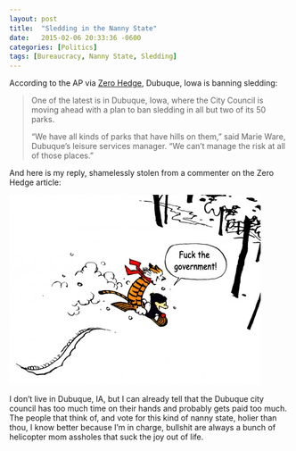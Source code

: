 ```yaml
---
layout: post
title:  "Sledding in the Nanny State"
date:   2015-02-06 20:33:36 -0600
categories: [Politics]
tags: [Bureaucracy, Nanny State, Sledding]
---
```


According to the AP via [Zero Hedge](http://www.zerohedge.com/news/2015-01-08/winter-wonderland-fear-us-cities-ban-unregulated-sledding), Dubuque, Iowa is banning sledding:

> One of the latest is in Dubuque, Iowa, where the City Council is moving ahead with a plan to ban sledding in all but two of its 50 parks.
> 
> “We have all kinds of parks that have hills on them,” said Marie Ware, Dubuque’s leisure services manager. “We can’t manage the risk at all of those places.”

And here is my reply, shamelessly stolen from a commenter on the Zero Hedge article:

![calvin_sledding](/assets/2015/01/calvin_sledding.jpg)

I don’t live in Dubuque, IA, but I can already tell that the Dubuque city council has too much time on their hands and probably gets paid too much. The people that think of, and vote for this kind of nanny state, holier than thou, I know better because I’m in charge, bullshit are always a bunch of helicopter mom assholes that suck the joy out of life.
